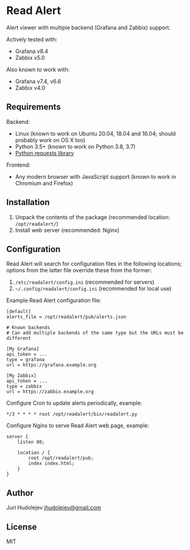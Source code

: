 Read Alert
==========

Alert viewer with multiple backend (Grafana and Zabbix) support.

Actively tested with:
 - Grafana v8.4
 - Zabbix v5.0

Also known to work with:
 - Grafana v7.4, v6.6
 - Zabbix v4.0


Requirements
------------

Backend:
 - Linux (known to work on Ubuntu 20.04, 18.04 and 16.04; should probably work on OS X too)
 - Python 3.5+ (known to work on Python 3.8, 3.7)
 - [Python requests library](https://pypi.org/project/requests)

Frontend:
 - Any modern browser with JavaScript support (known to work in Chromium and Firefox)


Installation
------------

 1. Unpack the contents of the package (recommended location: `/opt/readalert/`)
 2. Install web server (recommended: Nginx)


Configuration
-------------

Read Alert will search for configuration files in the following locations;
options from the latter file override these from the former:

 1. `/etc/readalert/config.ini` (recommended for servers)
 2. `~/.config/readalert/config.ini` (recommended for local use)

Example Read Alert configuration file:

    [default]
    alerts_file = /opt/readalert/pub/alerts.json

    # Known backends
    # Can add multiple backends of the same type but the URLs must be different

    [My Grafana]
    api_token = ...
    type = grafana
    url = https://grafana.example.org

    [My Zabbix]
    api_token = ...
    type = zabbix
    url = https://zabbix.example.org

Configure Cron to update alerts periodically, example:

    */3 * * * * root /opt/readalert/bin/readalert.py

Configure Nginx to serve Read Alert web page, example:

    server {
        listen 80;

        location / {
            root /opt/readalert/pub;
            index index.html;
        }
    }


Author
------

Juri Hudolejev <jhudolejev@gmail.com>


License
-------

MIT
